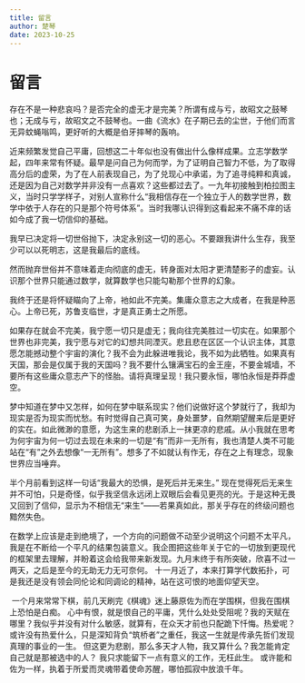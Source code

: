 ```yaml
---
title: 留言
author: 楚琴
date: 2023-10-25
---
```


# 留言

存在不是一种悲哀吗？是否完全的虚无才是完美？所谓有成与亏，故昭文之鼓琴也；无成与亏，故昭文之不鼓琴也。一曲《流水》在子期已去的尘世，于他们而言无异蚊蝇嗡鸣，更好听的大概是伯牙摔琴的轰响。

近来频繁发觉自己平庸，回想这二十年似也没有做出什么像样成果。立志学数学起，四年来常有怀疑。最早是问自己为何而学，为了证明自己智力不低，为了取得高分后的虚荣，为了在人前表现自己，为了兑现心中承诺，为了追寻纯粹和真诚，还是因为自己对数学并非没有一点喜欢？这些都过去了。一九年初接触到柏拉图主义，当时只学学样子，对别人宣称什么“我相信存在一个独立于人的数学世界，数学中依于人存在的只是那个符号体系”。当时我哪认识得到这看起来不痛不痒的话如今成了我一切信仰的基础。

我早已决定将一切世俗抛下，决定永别这一切的恶心。不要跟我讲什么生存，我至少可以以死明志，这是我最后的底线。

然而抛弃世俗并不意味着走向彻底的虚无，转身面对太阳才更清楚影子的虚妄。认识那个世界只能通过数学，就算数学也只能勾勒那个世界的幻象。

我终于还是将怀疑瞄向了上帝，衪如此不完美。集庸众意志之大成者，在我是种恶心。上帝已死，苏鲁支临世，才是真正勇士之所愿。

如果存在就会不完美，我宁愿一切只是虚无；我向往完美胜过一切实在。如果那个世界也非完美，我宁愿与对它的幻想共同湮灭。悲且悲在区区一个认识主体，其意愿怎能撼动整个宇宙的演化？我不会为此躲进唯我论，我不如为此牺牲。如果真有天国，那会是仅属于我的天国吗？我不要什么镶满宝石的金王座，不要金城墙，不要所有这些庸众意志产下的怪胎。请将真理呈现！我只要永恒，哪怕永恒是莽莽虚空。

梦中知道在梦中又怎样，如何在梦中联系现实？他们说做好这个梦就行了，我却为现实是否为现实而忧愁。有时觉得自己真可笑，身处噩梦，自然期望醒来后是更好的实在。如此微渺的意愿，为这生来的悲剧添上一抹更凉的悲戚。从小我就在思考为何宇宙为何一切过去现在未来的一切是“有”而非一无所有，我也清楚人类不可能站在“有”之外去想像“一无所有”。想多了不如就认有作无，存在之上有理念，现象世界应当唾弃。

半个月前看到这样一句话“我最大的恐惧，是死后并无来生。” 现在觉得死后无来生并不可怕，只是奇怪，似乎我坚信永远闭上双眼后会看见更亮的光。于是这种无畏又回到了信仰，显示为不相信无“来生“——若果真如此，那关乎存在的终级问题也黯然失色。

在数学上应该是走到绝境了，一个方向的问题做不动至少说明这个问题不太平凡，我是在不断给一个平凡的结果包装意义。我企图把这些年关于它的一切放到更现代的框架里去理解，并盼着这会给我带来新发现。九月末终于有所突破，欣喜不过一两天，之后是至今的无助无力无可奈何。 十一月近了，本来打算学代数拓扑，可是我还是没有领会同伦论和同调论的精神，站在这可恨的地面仰望天空。

 一个月来常常下棋，前几天刷完《棋魂》迷上藤原佐为而在学围棋，但我在围棋上恐怕是白痴。 心中有恨，就是恨自己的平庸，凭什么处处受阻呢？我的天赋在哪里？我似乎并没有对什么敏感，就算有，在众天才前也只配跪下忏悔。热爱呢？或许没有热爱什么，只是深知背负“筑桥者”之重任，我这一生就是传承先哲们发现真理的事业的一生。 但这更为悲剧，那么多天才人物，我又算什么？我怎能肯定自己就是那被选中的人？ 我只求能留下一点有意义的工作，无枉此生。 或许能和佐为一样，执着于所爱而灵魂带着使命苏醒，哪怕孤寂中放浪千年。